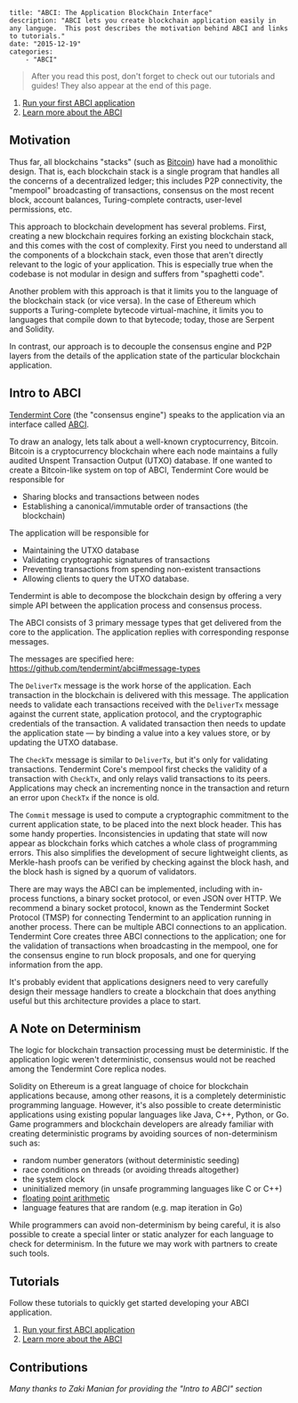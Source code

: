 ~~~
title: "ABCI: The Application BlockChain Interface"
description: "ABCI lets you create blockchain application easily in any languge.  This post describes the motivation behind ABCI and links to tutorials."
date: "2015-12-19"
categories: 
    - "ABCI"
~~~

> After you read this post, don't forget to check out our tutorials and guides!  They also appear at the end of this page.
1. [Run your first ABCI application](/intro/getting-started/first-abci)
2. [Learn more about the ABCI](/docs/guides/app-development)

## Motivation

Thus far, all blockchains "stacks" (such as [Bitcoin](https://github.com/bitcoin/bitcoin)) have had a monolithic design.  That is, each blockchain stack is a single program that handles all the concerns of a decentralized ledger; this includes P2P connectivity, the "mempool" broadcasting of transactions, consensus on the most recent block, account balances, Turing-complete contracts, user-level permissions, etc.

This approach to blockchain development has several problems.  First, creating a new blockchain requires forking an existing blockchain stack, and this comes with the cost of complexity.  First you need to understand all the components of a blockchain stack, even those that aren't directly relevant to the logic of your application.  This is especially true when the codebase is not modular in design and suffers from "spaghetti code".

Another problem with this approach is that it limits you to the language of the blockchain stack (or vice versa).  In the case of Ethereum which supports a Turing-complete bytecode virtual-machine, it limits you to languages that compile down to that bytecode; today, those are Serpent and Solidity.

In contrast, our approach is to decouple the consensus engine and P2P layers from the details of the application state of the particular blockchain application.

## Intro to ABCI

[Tendermint Core](https://github.com/tendermint/tendermint) (the "consensus engine") speaks to the application via an interface called [ABCI](https://github.com/tendermint/abci). 

To draw an analogy, lets talk about a well-known cryptocurrency, Bitcoin.  Bitcoin is a cryptocurrency blockchain where each node maintains a fully audited Unspent Transaction Output (UTXO) database. If one wanted to create a Bitcoin-like system on top of ABCI, Tendermint Core would be responsible for 

- Sharing blocks and transactions between nodes
- Establishing a canonical/immutable order of transactions (the blockchain)

The application will be responsible for

- Maintaining the UTXO database
- Validating cryptographic signatures of transactions
- Preventing transactions from spending non-existent transactions
- Allowing clients to query the UTXO database.

Tendermint is able to decompose the blockchain design by offering a very simple API between the application process and consensus process.

The ABCI consists of 3 primary message types that get delivered from the core to the application.  The application replies with corresponding response messages.

The messages are specified here: https://github.com/tendermint/abci#message-types

The `DeliverTx` message is the work horse of the application.  Each transaction in the blockchain is delivered with this message. The application needs to validate each transactions received with the `DeliverTx` message against the current state, application protocol, and the cryptographic credentials of the transaction. A validated transaction then needs to update the application state — by binding a value into a key values store, or by updating the UTXO database.

The `CheckTx` message is similar to `DeliverTx`, but it's only for validating transactions.  Tendermint Core's mempool first checks the validity of a transaction with `CheckTx`, and only relays valid transactions to its peers.  Applications may check an incrementing nonce in the transaction and return an error upon `CheckTx` if the nonce is old.

The `Commit` message is used to compute a cryptographic commitment to the current application state, to be placed into the next block header. This has some handy properties. Inconsistencies in updating that state will now appear as blockchain forks which catches a whole class of programming errors. This also simplifies the development of secure lightweight clients, as Merkle-hash proofs can be verified by checking against the block hash, and the block hash is signed by a quorum of validators.

There are may ways the ABCI can be implemented, including with in-process functions, a binary socket protocol, or even JSON over HTTP.
We recommend a binary socket protocol, known as the Tendermint Socket Protocol (TMSP) for connecting Tendermint to an application running
in another process.
There can be multiple ABCI connections to an application.  Tendermint Core creates three ABCI connections to the application; one for the validation of transactions when broadcasting in the mempool, one for the consensus engine to run block proposals, and one for querying information from the app.

It's probably evident that applications designers need to very carefully design their message handlers to create a blockchain that does anything useful but this architecture provides a place to start.

## A Note on Determinism

The logic for blockchain transaction processing must be deterministic.  If the application logic weren't deterministic, consensus would not be reached among the Tendermint Core replica nodes.

Solidity on Ethereum is a great language of choice for blockchain applications because, among other reasons, it is a completely deterministic programming language.  However, it's also possible to create deterministic applications using existing popular languages like Java, C++, Python, or Go.  Game programmers and blockchain developers are already familiar with creating deterministic programs by avoiding sources of non-determinism such as:

 * random number generators (without deterministic seeding)
 * race conditions on threads (or avoiding threads altogether)
 * the system clock
 * uninitialized memory (in unsafe programming languages like C or C++)
 * [floating point arithmetic](http://gafferongames.com/networking-for-game-programmers/floating-point-determinism/)
 * language features that are random (e.g. map iteration in Go)

While programmers can avoid non-determinism by being careful, it is also possible to create a special linter or static analyzer for each language to check for determinism.  In the future we may work with partners to create such tools.

## Tutorials

Follow these tutorials to quickly get started developing your ABCI application.

1. [Run your first ABCI application](/intro/getting-started/first-abci)
2. [Learn more about the ABCI](/docs/guides/app-development)

## Contributions

_Many thanks to Zaki Manian for providing the "Intro to ABCI" section_
